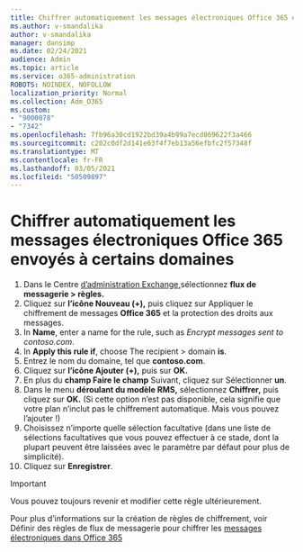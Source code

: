 ```yaml
---
title: Chiffrer automatiquement les messages électroniques Office 365 envoyés à certains domaines
ms.author: v-smandalika
author: v-smandalika
manager: dansimp
ms.date: 02/24/2021
audience: Admin
ms.topic: article
ms.service: o365-administration
ROBOTS: NOINDEX, NOFOLLOW
localization_priority: Normal
ms.collection: Adm_O365
ms.custom:
- "9000078"
- "7342"
ms.openlocfilehash: 7fb96a30cd1922bd39a4b99a7ecd869622f3a466
ms.sourcegitcommit: c202c0df2d141e63f4f7eb13a56efbfc2f57348f
ms.translationtype: MT
ms.contentlocale: fr-FR
ms.lasthandoff: 03/05/2021
ms.locfileid: "50509897"
---
```

# <a name="automatically-encrypt-office-365-email-messages-sent-to-certain-domains"></a>Chiffrer automatiquement les messages électroniques Office 365 envoyés à certains domaines

1. Dans le Centre [d’administration Exchange,](https://outlook.office365.com/ecp/)sélectionnez **flux de messagerie > règles.** 
2. Cliquez sur **l’icône Nouveau (+),** puis cliquez sur Appliquer le chiffrement de messages **Office 365** et la protection des droits aux messages.
3. In **Name**, enter a name for the rule, such as *Encrypt messages sent to contoso.com*.
4. In **Apply this rule if**, choose The recipient > domain **is**. 
5. Entrez le nom du domaine, tel que **contoso.com**.
6. Cliquez sur **l’icône Ajouter (+),** puis sur **OK.**
7. En plus du **champ Faire le champ** Suivant, cliquez sur Sélectionner **un**. 
8. Dans le menu **déroulant du modèle RMS,** sélectionnez **Chiffrer,** puis cliquez sur **OK.** (Si cette option n’est pas disponible, cela signifie que votre plan n’inclut pas le chiffrement automatique. Mais vous pouvez l’ajouter !)
9. Choisissez n’importe quelle sélection facultative (dans une liste de sélections facultatives que vous pouvez effectuer à ce stade, dont la plupart peuvent être laissées avec le paramètre par défaut pour plus de simplicité).
10. Cliquez sur **Enregistrer**.

> [!IMPORTANT]
> Vous pouvez toujours revenir et modifier cette règle ultérieurement.

Pour plus d’informations sur la création de règles de chiffrement, voir Définir des règles de flux de messagerie pour chiffrer les [messages électroniques dans Office 365](https://docs.microsoft.com/microsoft-365/compliance/define-mail-flow-rules-to-encrypt-email)